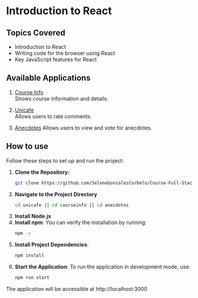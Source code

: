 # Introduction to React

## Topics Covered
- Introduction to React
- Writing code for the browser using React
- Key JavaScript features for React

## Available Applications

1. [Course Info](./courseinfo)  
    Shows course information and details.

2. [Unicafe](./unicafe)  
    Allows users to rate comments.

3. [Anecdotes](./anecdotes) 
    Allows users to view and vote for anecdotes.

## How to use

Follow these steps to set up and run the project:

1. **Clone the Repository:**
   ```bash
   git clone https://github.com/SeleneGonzalezCurbelo/Course-Full-Stack-Open/part1
2. **Navigate to the Project Directory**
   ```bash
   cd unicafe || cd courseinfo || cd anecdotes
4. **Install Node.js**
5. **Install npm**. You can verify the installation by running: 
    ```bash
    npm -v
6. **Install Project Dependencies**: 
    ```bash
    npm install
7. **Start the Application**: To run the application in development mode, use:
    ```bash
    npm run start
The application will be accessible at http://localhost:3000